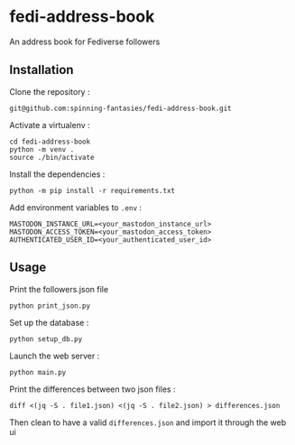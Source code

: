 # fedi-address-book
An address book for Fediverse followers

## Installation

Clone the repository :

```
git@github.com:spinning-fantasies/fedi-address-book.git
```

Activate a virtualenv :

```
cd fedi-address-book
python -m venv .
source ./bin/activate
```

Install the dependencies :

```
python -m pip install -r requirements.txt
```

Add environment variables to ``.env`` :

```
MASTODON_INSTANCE_URL=<your_mastodon_instance_url>
MASTODON_ACCESS_TOKEN=<your_mastodon_access_token>
AUTHENTICATED_USER_ID=<your_authenticated_user_id>
```

## Usage

Print the followers.json file

```
python print_json.py
```

Set up the database :

```
python setup_db.py
```

Launch the web server :

```
python main.py
```

Print the differences between two json files :

```
diff <(jq -S . file1.json) <(jq -S . file2.json) > differences.json
```

Then clean to have a valid ``differences.json`` and import it through the web ui

